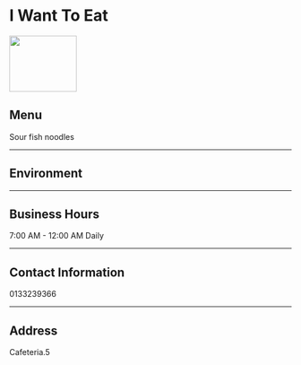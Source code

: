 # I Want To Eat

<img src="https://img.xmummap.com/ly3_eat_logo.webp" width="120" height="100" >

## Menu

Sour fish noodles

---

## Environment

---

## Business Hours

7:00 AM - 12:00 AM Daily

---

## Contact Information

0133239366

---

## Address

Cafeteria.5
